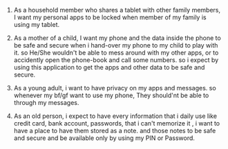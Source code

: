 1.  As a household member who shares a tablet with other family members, I want my personal apps to be locked when member of my family is using my tablet.
2.  As a mother of a child, I want my phone and the data inside the phone to be safe and secure when i hand-over my phone to my child to play with it.
  so He/She wouldn't be able to mess around with my other apps,
  or to accidently open the phone-book and call some numbers.
   so i expect by using this application to get the apps and other data to be safe and secure.
3.   As a young adult, i want to have privacy on my apps and messages.
   so whenever my bf/gf want to use my phone, They should'nt be able to through my messages.
   
4.    As an old person, i expect to have every information that i daily use like credit card, bank account, passwords, that i can't memorize it , i want to have a place to have them stored as a note.
    and those notes to be safe and secure and be available only by using my PIN or Password.
   